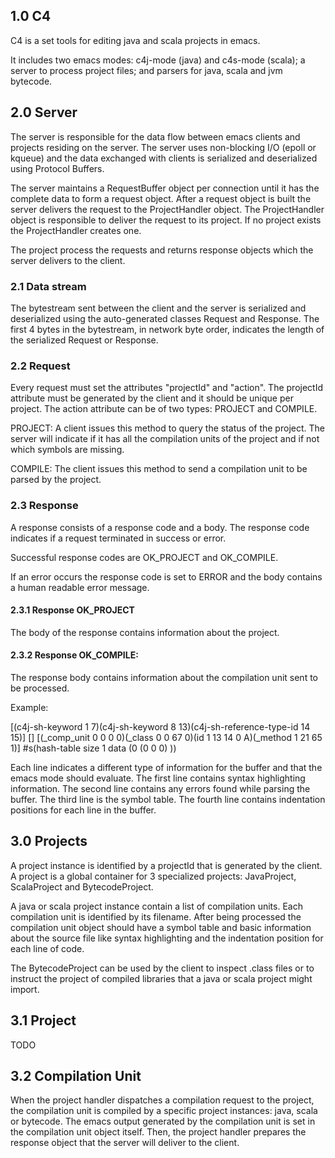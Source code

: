 ## 1.0 C4

C4 is a set tools for editing java and scala projects in emacs.

It includes two emacs modes: c4j-mode (java) and c4s-mode (scala); a server to process project files; and parsers for java, scala and jvm bytecode.


## 2.0 Server

The server is responsible for the data flow between emacs clients and projects residing on the server. The server uses non-blocking I/O (epoll or kqueue) and the data exchanged with clients is serialized and deserialized using Protocol Buffers.

The server maintains a RequestBuffer object per connection until it has the complete data to form a request object. After a request object is built the server delivers the request to the ProjectHandler object. The ProjectHandler object is responsible to deliver the request to its project. If no project exists the ProjectHandler creates one.

The project process the requests and returns response objects which the server delivers to the client.


### 2.1 Data stream

The bytestream sent between the client and the server is serialized and deserialized using the auto-generated classes Request and Response. The first 4 bytes in the bytestream, in network byte order, indicates the length of the serialized Request or Response.


###  2.2 Request

Every request must set the attributes "projectId" and "action". The projectId attribute must be generated by the client and it should be unique per project. The action attribute can be of two types: PROJECT and COMPILE.

PROJECT: A client issues this method to query the status of the project. The server will indicate if it has all the compilation units of the project and if not which symbols are missing.

COMPILE: The client issues this method to send a compilation unit to be parsed by the project.


### 2.3 Response

A response consists of a response code and a body. The response code indicates if a request terminated in success or error.

Successful response codes are OK_PROJECT and OK_COMPILE.

If an error occurs the response code is set to ERROR and the body contains a human readable error message.


#### 2.3.1 Response OK_PROJECT

The body of the response contains information about the project.


#### 2.3.2 Response OK_COMPILE:

The response body contains information about the compilation unit sent to be processed.

Example:

  [(c4j-sh-keyword 1 7)(c4j-sh-keyword 8 13)(c4j-sh-reference-type-id 14 15)]
  []
  [(_comp_unit 0 0 0 0)(_class 0 0 67 0)(id 1 13 14 0 A)(_method 1 21 65 1)]
  #s(hash-table size 1 data (0 (0 0 0) ))

Each line indicates a different type of information for the buffer and that the emacs mode should evaluate. The first line contains syntax highlighting information. The second line contains any errors found while parsing the buffer. The third line is the symbol table. The fourth line contains indentation positions for each line in the buffer.


## 3.0 Projects

A project instance is identified by a projectId that is generated by the client. A project is a global container for 3 specialized projects: JavaProject, ScalaProject and BytecodeProject.

A java or scala project instance contain a list of compilation units. Each compilation unit is identified by its filename. After being processed the compilation unit object should have a symbol table and basic information about the source file like syntax highlighting and the indentation position for each line of code.

The BytecodeProject can be used by the client to inspect .class files or to instruct the project of compiled libraries that a java or scala project might import.


## 3.1 Project

TODO


## 3.2 Compilation Unit

When the project handler dispatches a compilation request to the project, the compilation unit is compiled by a specific project instances: java, scala or bytecode. The emacs output generated by the compilation unit is set in the compilation unit object itself. Then, the project handler prepares the response object that the server will deliver to the client.